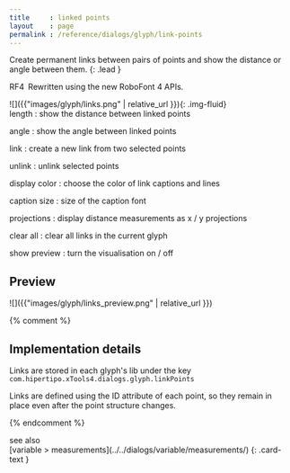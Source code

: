 ```yaml
---
title     : linked points
layout    : page
permalink : /reference/dialogs/glyph/link-points
---
```


Create permanent links between pairs of points and show the distance or angle between them.
{: .lead }

<span class="badge text-bg-success rounded-0">RF4</span> Rewritten using the new RoboFont 4 APIs.


<div class='row'>

<div class='col-sm-4' markdown='1'>
![]({{"images/glyph/links.png" | relative_url }}){: .img-fluid}
</div>

<div class='col-sm-8' markdown='1'>
length
: show the distance between linked points

angle
: show the angle between linked points

link
: create a new link from two selected points

unlink
: unlink selected points

display color
: choose the color of link captions and lines

caption size
: size of the caption font

projections
: display distance measurements as x / y projections

clear all
: clear all links in the current glyph

show preview
: turn the visualisation on / off
</div>

</div>


Preview
-------

![]({{"images/glyph/links_preview.png" | relative_url }})


{% comment %}

Implementation details
----------------------

Links are stored in each glyph's lib under the key `com.hipertipo.xTools4.dialogs.glyph.linkPoints`

Links are defined using the ID attribute of each point, so they remain in place even after the point structure changes.

{% endcomment %}


<div class="card text-dark bg-light my-3 rounded-0">
<div class="card-header">see also</div>
<div class="card-body" markdown='1'>
[variable > measurements](../../dialogs/variable/measurements/)
{: .card-text }
</div>
</div>
